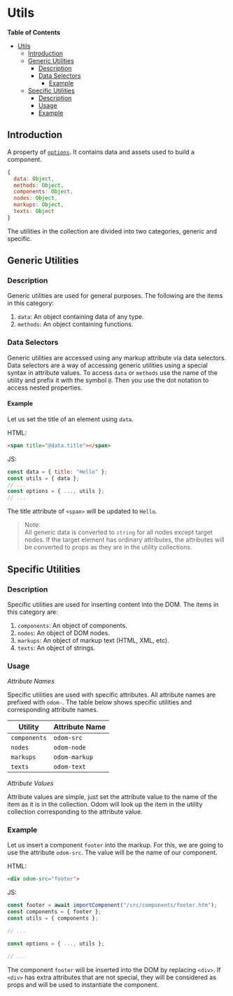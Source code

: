 # Utils

**Table of Contents**

- [Utils](#utils)
  - [Introduction](#introduction)
  - [Generic Utilities](#generic-utilities)
    - [Description](#description)
    - [Data Selectors](#data-selectors)
      - [Example](#example)
  - [Specific Utilities](#specific-utilities)
    - [Description](#description-1)
    - [Usage](#usage)
    - [Example](#example-1)

## Introduction

A property of [`options`](./create-component.md#options). It contains data and assets used to build a component.

```javascript
{
  data: Object,
  methods: Object,
  components: Object,
  nodes: Object,
  markups: Object,
  texts: Object
}
```

The utilities in the collection are divided into two categories, generic and specific.

## Generic Utilities

### Description

Generic utilities are used for general purposes. The following are the items in this category:

1. `data`: An object containing data of any type.
2. `methods`: An object containing functions.

### Data Selectors

Generic utilities are accessed using any markup attribute via data selectors. Data selectors are a way of accessing generic utilities using a special syntax in attribute values. To access `data` or `methods` use the name of the utility and prefix it with the symbol `@`. Then you use the dot notation to access nested properties.

#### Example

Let us set the title of an element using `data`.

HTML:

```html
<span title="@data.title"></span>
```

JS:

```javascript
const data = { title: "Hello" };
const utils = { data };
// ...
const options = { ..., utils };
// ...
```

The title attribute of `<span>` will be updated to `Hello`.

> Note: <br />
> All generic data is converted to `string` for all nodes except target nodes. If the target element has ordinary attributes, the attributes will be converted to props as they are in the utility collections.

## Specific Utilities

### Description

Specific utilities are used for inserting content into the DOM. The items in this category are:

1. `components`: An object of components.
2. `nodes`: An object of DOM nodes.
3. `markups`: An object of markup text (HTML, XML, etc).
4. `texts`: An object of strings.

### Usage

_Attribute Names_

Specific utilities are used with specific attributes. All attribute names are prefixed with `odom-`. The table below shows specific utilities and corresponding attribute names.

| Utility      | Attribute Name |
| ------------ | -------------- |
| `components` | `odom-src`     |
| `nodes`      | `odom-node`    |
| `markups`    | `odom-markup`  |
| `texts`      | `odom-text`    |

_Attribute Values_

Attribute values are simple, just set the attribute value to the name of the item as it is in the collection. Odom will look up the item in the utility collection corresponding to the attribute value.

### Example

Let us insert a component `footer` into the markup. For this, we are going to use the attribute `odom-src`. The value will be the name of our component.

HTML:

```html
<div odom-src="footer">
```

JS:

```javascript
const footer = await importComponent("/src/components/footer.htm");
const components = { footer };
const utils = { components };

// ...

const options = { ..., utils };

// ...
```

The component `footer` will be inserted into the DOM by replacing `<div>`. If `<div>` has extra attributes that are not special, they will be considered as props and will be used to instantiate the component.
